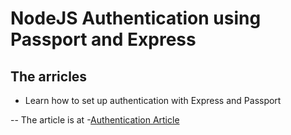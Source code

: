 # NodeJS Authentication using Passport and Express

## The arricles

- Learn how to set up authentication with Express and Passport
 
 -- The article is at  -[Authentication Article](https://codeburst.io/handling-authentication-in-nodejs-express-with-passport-part-1-project-setup-2c736c3a651d)